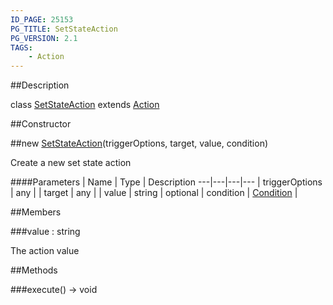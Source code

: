 ```yaml
---
ID_PAGE: 25153
PG_TITLE: SetStateAction
PG_VERSION: 2.1
TAGS:
    - Action
---
```

##Description

class [SetStateAction](/classes/2.2/SetStateAction) extends [Action](/classes/2.2/Action)



##Constructor

##new [SetStateAction](/classes/2.2/SetStateAction)(triggerOptions, target, value, condition)

Create a new set state action

####Parameters
 | Name | Type | Description
---|---|---|---
 | triggerOptions | any | 
 | target | any | 
 | value | string | 
optional | condition | [Condition](/classes/2.2/Condition) | 

##Members

###value : string

The action value

##Methods

###execute() &rarr; void


